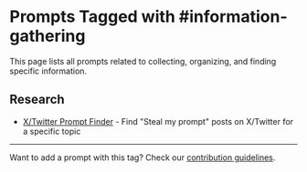 # Prompts Tagged with #information-gathering

This page lists all prompts related to collecting, organizing, and finding specific information.

## Research
- [X/Twitter Prompt Finder](/categories/research/x-prompt-finder.md) - Find "Steal my prompt" posts on X/Twitter for a specific topic

---

Want to add a prompt with this tag? Check our [contribution guidelines](/contribute.md).
